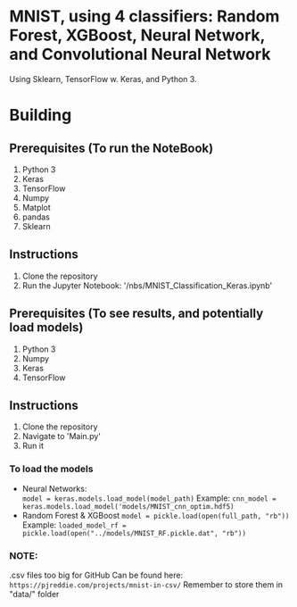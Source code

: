 # MNIST, using 4 classifiers: Random Forest, XGBoost, Neural Network, and Convolutional Neural Network
Using Sklearn, TensorFlow w. Keras, and Python 3.  

# Building

## Prerequisites (To run the NoteBook)
1. Python 3
2. Keras
3. TensorFlow
4. Numpy
5. Matplot
6. pandas
7. Sklearn

## Instructions
1. Clone the repository
2. Run the Jupyter Notebook: '/nbs/MNIST_Classification_Keras.ipynb'

## Prerequisites (To see results, and potentially load models)
1. Python 3
2. Numpy
3. Keras
4. TensorFlow

## Instructions
1. Clone the repository
2. Navigate to 'Main.py'
3. Run it

### To load the models
- Neural Networks: <br>
```model = keras.models.load_model(model_path)```
Example: ```cnn_model = keras.models.load_model('models/MNIST_cnn_optim.hdf5)```
- Random Forest & XGBoost
```model = pickle.load(open(full_path, "rb"))```
Example: ```loaded_model_rf = pickle.load(open("../models/MNIST_RF.pickle.dat", "rb"))```

### NOTE: 
.csv files too big for GitHub
Can be found here:
`https://pjreddie.com/projects/mnist-in-csv/`
Remember to store them in "data/" folder
